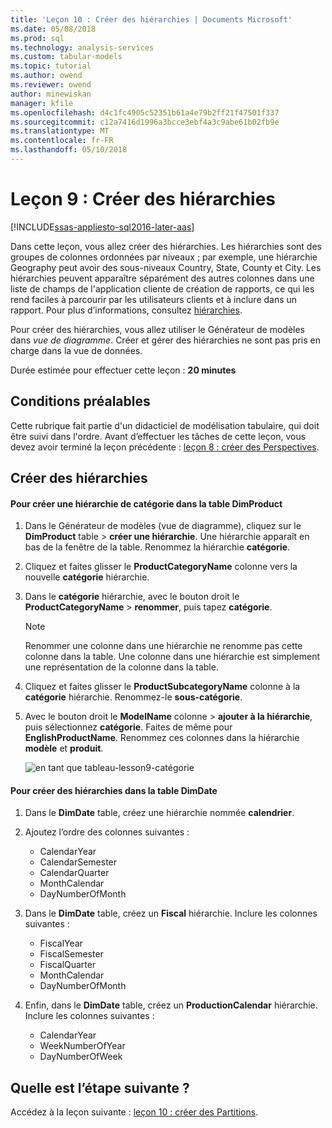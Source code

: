 ```yaml
---
title: 'Leçon 10 : Créer des hiérarchies | Documents Microsoft'
ms.date: 05/08/2018
ms.prod: sql
ms.technology: analysis-services
ms.custom: tabular-models
ms.topic: tutorial
ms.author: owend
ms.reviewer: owend
author: minewiskan
manager: kfile
ms.openlocfilehash: d4c1fc4905c52351b61a4e79b2ff21f47501f337
ms.sourcegitcommit: c12a7416d1996a3bcce3ebf4a3c9abe61b02fb9e
ms.translationtype: MT
ms.contentlocale: fr-FR
ms.lasthandoff: 05/10/2018
---
```

# <a name="lesson-9-create-hierarchies"></a>Leçon 9 : Créer des hiérarchies
[!INCLUDE[ssas-appliesto-sql2016-later-aas](../includes/ssas-appliesto-sql2016-later-aas.md)]

Dans cette leçon, vous allez créer des hiérarchies. Les hiérarchies sont des groupes de colonnes ordonnées par niveaux ; par exemple, une hiérarchie Geography peut avoir des sous-niveaux Country, State, County et City. Les hiérarchies peuvent apparaître séparément des autres colonnes dans une liste de champs de l'application cliente de création de rapports, ce qui les rend faciles à parcourir par les utilisateurs clients et à inclure dans un rapport. Pour plus d’informations, consultez [hiérarchies](../analysis-services/tabular-models/hierarchies-ssas-tabular.md).  
  
Pour créer des hiérarchies, vous allez utiliser le Générateur de modèles dans *vue de diagramme*. Créer et gérer des hiérarchies ne sont pas pris en charge dans la vue de données.  
  
Durée estimée pour effectuer cette leçon : **20 minutes**  
  
## <a name="prerequisites"></a>Conditions préalables  
Cette rubrique fait partie d'un didacticiel de modélisation tabulaire, qui doit être suivi dans l'ordre. Avant d’effectuer les tâches de cette leçon, vous devez avoir terminé la leçon précédente : [leçon 8 : créer des Perspectives](../analysis-services/lesson-8-create-perspectives.md).  
  
## <a name="create-hierarchies"></a>Créer des hiérarchies  
  
#### <a name="to-create-a-category-hierarchy-in-the-dimproduct-table"></a>Pour créer une hiérarchie de catégorie dans la table DimProduct  
  
1.  Dans le Générateur de modèles (vue de diagramme), cliquez sur le **DimProduct** table > **créer une hiérarchie**. Une hiérarchie apparaît en bas de la fenêtre de la table. Renommez la hiérarchie **catégorie**.  
  
2.  Cliquez et faites glisser le **ProductCategoryName** colonne vers la nouvelle **catégorie** hiérarchie.  
  
3.  Dans le **catégorie** hiérarchie, avec le bouton droit le **ProductCategoryName** > **renommer**, puis tapez **catégorie**.  
  
    > [!NOTE]  
    > Renommer une colonne dans une hiérarchie ne renomme pas cette colonne dans la table. Une colonne dans une hiérarchie est simplement une représentation de la colonne dans la table.  
  
4.  Cliquez et faites glisser le **ProductSubcategoryName** colonne à la **catégorie** hiérarchie. Renommez-le **sous-catégorie**. 
  
5.  Avec le bouton droit le **ModelName** colonne > **ajouter à la hiérarchie**, puis sélectionnez **catégorie**. Faites de même pour **EnglishProductName**. Renommez ces colonnes dans la hiérarchie **modèle** et **produit**.  

    ![en tant que tableau-lesson9-catégorie](../analysis-services/media/as-tabular-lesson9-category.png)
  
#### <a name="to-create-hierarchies-in-the-dimdate-table"></a>Pour créer des hiérarchies dans la table DimDate  
  
1.  Dans le **DimDate** table, créez une hiérarchie nommée **calendrier**.  
  
3.  Ajoutez l’ordre des colonnes suivantes :

    *  CalendarYear
    *  CalendarSemester
    *  CalendarQuarter
    *  MonthCalendar
    *  DayNumberOfMonth
    
4.  Dans le **DimDate** table, créez un **Fiscal** hiérarchie. Inclure les colonnes suivantes :  
  
    *  FiscalYear
    *  FiscalSemester
    *  FiscalQuarter
    *  MonthCalendar
    *  DayNumberOfMonth
  
5.  Enfin, dans le **DimDate** table, créez un **ProductionCalendar** hiérarchie. Inclure les colonnes suivantes :  
    *  CalendarYear
    *  WeekNumberOfYear
    *  DayNumberOfWeek
  
 ## <a name="whats-next"></a>Quelle est l’étape suivante ?
Accédez à la leçon suivante : [leçon 10 : créer des Partitions](../analysis-services/lesson-10-create-partitions.md). 
  
  
